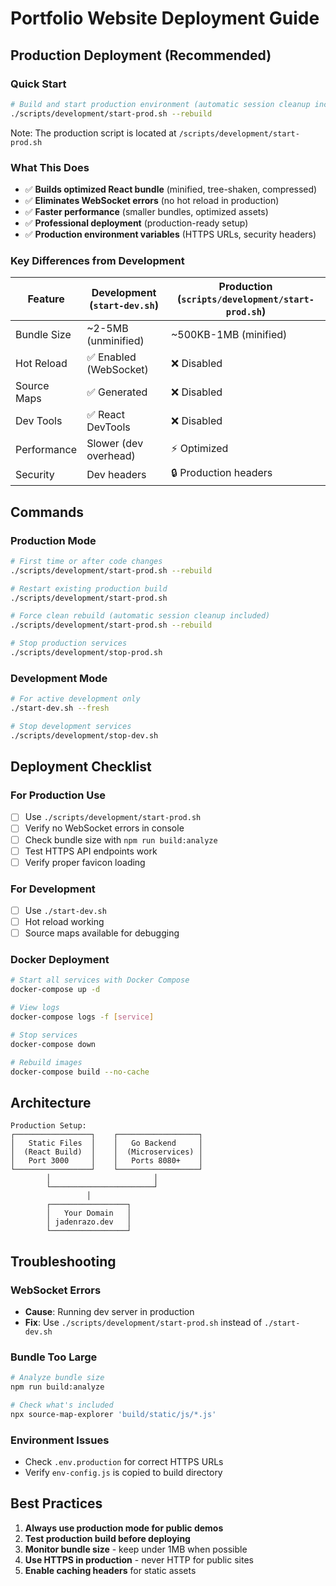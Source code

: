 # Portfolio Website Deployment Guide

## Production Deployment (Recommended)

### Quick Start
```bash
# Build and start production environment (automatic session cleanup included)
./scripts/development/start-prod.sh --rebuild
```

Note: The production script is located at `/scripts/development/start-prod.sh`

### What This Does
- ✅ **Builds optimized React bundle** (minified, tree-shaken, compressed)
- ✅ **Eliminates WebSocket errors** (no hot reload in production)
- ✅ **Faster performance** (smaller bundles, optimized assets)
- ✅ **Professional deployment** (production-ready setup)
- ✅ **Production environment variables** (HTTPS URLs, security headers)

### Key Differences from Development

| Feature | Development (`start-dev.sh`) | Production (`scripts/development/start-prod.sh`) |
|---------|------------------------------|------------------------------|
| Bundle Size | ~2-5MB (unminified) | ~500KB-1MB (minified) |
| Hot Reload | ✅ Enabled (WebSocket) | ❌ Disabled |
| Source Maps | ✅ Generated | ❌ Disabled |
| Dev Tools | ✅ React DevTools | ❌ Disabled |
| Performance | Slower (dev overhead) | ⚡ Optimized |
| Security | Dev headers | 🔒 Production headers |

## Commands

### Production Mode
```bash
# First time or after code changes
./scripts/development/start-prod.sh --rebuild

# Restart existing production build
./scripts/development/start-prod.sh

# Force clean rebuild (automatic session cleanup included)
./scripts/development/start-prod.sh --rebuild

# Stop production services
./scripts/development/stop-prod.sh
```

### Development Mode
```bash
# For active development only
./start-dev.sh --fresh

# Stop development services
./scripts/development/stop-dev.sh
```

## Deployment Checklist

### For Production Use
- [ ] Use `./scripts/development/start-prod.sh`
- [ ] Verify no WebSocket errors in console
- [ ] Check bundle size with `npm run build:analyze`
- [ ] Test HTTPS API endpoints work
- [ ] Verify proper favicon loading

### For Development
- [ ] Use `./start-dev.sh`
- [ ] Hot reload working
- [ ] Source maps available for debugging

### Docker Deployment
```bash
# Start all services with Docker Compose
docker-compose up -d

# View logs
docker-compose logs -f [service]

# Stop services
docker-compose down

# Rebuild images
docker-compose build --no-cache
```

## Architecture

```
Production Setup:
┌─────────────────┐    ┌──────────────────┐
│   Static Files  │    │   Go Backend     │
│  (React Build)  │    │  (Microservices) │
│   Port 3000     │    │   Ports 8080+    │
└─────────────────┘    └──────────────────┘
        │                       │
        └───────────────────────┘
                 │
        ┌─────────────────┐
        │   Your Domain   │
        │ jadenrazo.dev   │
        └─────────────────┘
```

## Troubleshooting

### WebSocket Errors
- **Cause**: Running dev server in production
- **Fix**: Use `./scripts/development/start-prod.sh` instead of `./start-dev.sh`

### Bundle Too Large
```bash
# Analyze bundle size
npm run build:analyze

# Check what's included
npx source-map-explorer 'build/static/js/*.js'
```

### Environment Issues
- Check `.env.production` for correct HTTPS URLs
- Verify `env-config.js` is copied to build directory

## Best Practices

1. **Always use production mode for public demos**
2. **Test production build before deploying**
3. **Monitor bundle size** - keep under 1MB when possible
4. **Use HTTPS in production** - never HTTP for public sites
5. **Enable caching headers** for static assets